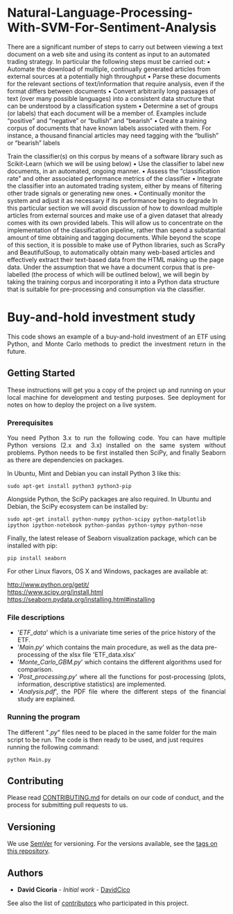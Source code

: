 # Natural-Language-Processing-With-SVM-For-Sentiment-Analysis



There are a significant number of steps to carry out between viewing a text document on a web
site and using its content as input to an automated trading strategy. In particular the following
steps must be carried out:
• Automate the download of multiple, continually generated articles from external sources at
a potentially high throughput
• Parse these documents for the relevant sections of text/information that require analysis,
even if the format differs between documents
• Convert arbitrarily long passages of text (over many possible languages) into a consistent
data structure that can be understood by a classification system
• Determine a set of groups (or labels) that each document will be a member of. Examples
include “positive” and “negative” or “bullish” and “bearish”
• Create a training corpus of documents that have known labels associated with them. For
instance, a thousand financial articles may need tagging with the “bullish” or “bearish”
labels

Train the classifier(s) on this corpus by means of a software library such as Scikit-Learn
(which we will be using below)
• Use the classifier to label new documents, in an automated, ongoing manner.
• Assess the “classification rate” and other associated performance metrics of the classifier
• Integrate the classifier into an automated trading system, either by means of filtering other
trade signals or generating new ones.
• Continually monitor the system and adjust it as necessary if its performance begins to
degrade
In this particular section we will avoid discussion of how to download multiple articles from
external sources and make use of a given dataset that already comes with its own provided labels.
This will allow us to concentrate on the implementation of the classification pipeline, rather than
spend a substantial amount of time obtaining and tagging documents.
While beyond the scope of this section, it is possible to make use of Python libraries, such
as ScraPy and BeautifulSoup, to automatically obtain many web-based articles and effectively
extract their text-based data from the HTML making up the page data.
Under the assumption that we have a document corpus that is pre-labelled (the process of
which will be outlined below), we will begin by taking the training corpus and incorporating it
into a Python data structure that is suitable for pre-processing and consumption via the classifier.

# Buy-and-hold investment study
<p align="justify">This code shows an example of a buy-and-hold investment of an ETF using Python, and Monte Carlo methods to predict the investment return in the future.</p>

## Getting Started

<p align="justify">These instructions will get you a copy of the project up and running on your local machine for development and testing purposes. See deployment for notes on how to deploy the project on a live system.</p>

### Prerequisites

<p align="justify">You need Python 3.x to run the following code.  You can have multiple Python versions (2.x and 3.x) installed on the same system without problems. Python needs to be first installed then SciPy, and finally Seaborn as there are dependencies on packages.</p>

In Ubuntu, Mint and Debian you can install Python 3 like this:

    sudo apt-get install python3 python3-pip

Alongside Python, the SciPy packages are also required. In Ubuntu and Debian, the SciPy ecosystem can be installed by:

    sudo apt-get install python-numpy python-scipy python-matplotlib ipython ipython-notebook python-pandas python-sympy python-nose

Finally, the latest release of Seaborn visualization package, which can be installed with pip:
    
    pip install seaborn

For other Linux flavors, OS X and Windows, packages are available at:

http://www.python.org/getit/  
https://www.scipy.org/install.html  
https://seaborn.pydata.org/installing.html#installing


### File descriptions
<ul>
    <li>'<em>ETF_data</em>' which is a univariate time series of the price history of the ETF.</li>
    <li>'<em>Main.py</em>' which contains the main procedure, as well as the data pre-processing of the xlsx file 'ETF_data.xlsx'</li>
    <li>'<em>Monte_Carlo_GBM.py</em>' which contains the different algorithms used for comparison.</li>
<li><div align="justify">'<em>Post_processing.py</em>' where all the functions for post-processing (plots, information, descriptive statistics) are implemented.</div></li>
<li><div align="justify">'<em>Analysis.pdf</em>', the PDF file where the different steps of the financial study are explained.</div></li>
</ul>

### Running the program

The different "<em>.py</em>" files need to be placed in the same folder for the main script to be run. The code is then ready to be used, and just requires running the following command:

    python Main.py

## Contributing

Please read [CONTRIBUTING.md](https://github.com/DavidCico/Natural-Language-Processing-With-SVM-For-Sentiment-Analysis/blob/master/CONTRIBUTING.md) for details on our code of conduct, and the process for submitting pull requests to us.

## Versioning

We use [SemVer](http://semver.org/) for versioning. For the versions available, see the [tags on this repository](https://github.com/your/project/tags). 

## Authors

* **David Cicoria** - *Initial work* - [DavidCico](https://github.com/DavidCico)

See also the list of [contributors](https://github.com/DavidCico/Natural-Language-Processing-With-SVM-For-Sentiment-Analysis/graphs/contributors) who participated in this project.
